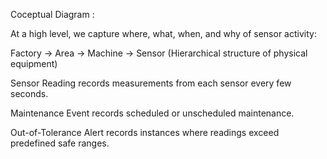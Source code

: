 Coceptual Diagram :

At a high level, we capture where, what, when, and why of sensor activity:

Factory → Area → Machine → Sensor
(Hierarchical structure of physical equipment)

Sensor Reading records measurements from each sensor every few seconds.

Maintenance Event records scheduled or unscheduled maintenance.

Out-of-Tolerance Alert records instances where readings exceed predefined safe ranges.

